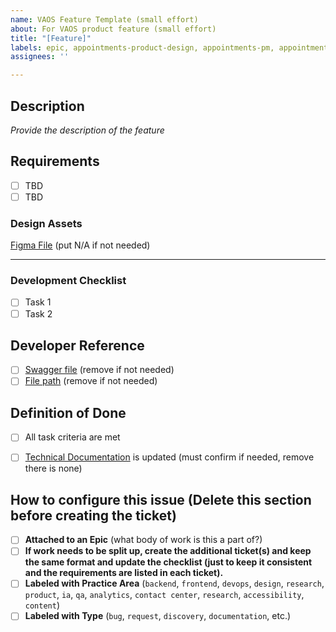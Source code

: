 ```yaml
---
name: VAOS Feature Template (small effort)
about: For VAOS product feature (small effort)
title: "[Feature]"
labels: epic, appointments-product-design, appointments-pm, appointments-feature
assignees: ''

---
```



## Description
_Provide the description of the feature_


## Requirements 

- [ ] TBD
- [ ] TBD

### Design Assets
[Figma File]() (put N/A if not needed) 

---
### Development Checklist

- [ ] Task 1
- [ ] Task 2

 ## Developer Reference
- [ ] [Swagger file]() (remove if not needed)
- [ ] [File path]() (remove if not needed)

## Definition of Done
- [ ] All task criteria are met
- [ ] [Technical Documentation]() is updated (must confirm if needed, remove there is none)


## How to configure this issue (Delete this section before creating the ticket)
- [ ] **Attached to an Epic** (what body of work is this a part of?)
- [ ] **If work needs to be split up, create the additional ticket(s) and keep the same format and update the checklist (just to keep it consistent and the requirements are listed in each ticket).** 
- [ ] **Labeled with Practice Area** (`backend`, `frontend`, `devops`, `design`, `research`, `product`, `ia`, `qa`, `analytics`, `contact center`, `research`, `accessibility`, `content`)
- [ ] **Labeled with Type** (`bug`, `request`, `discovery`, `documentation`, etc.)
